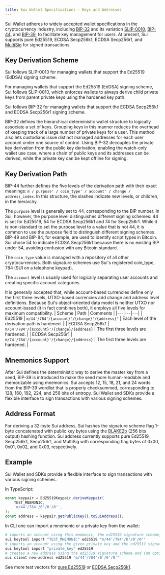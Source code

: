 ```yaml
---
title: Sui Wallet Specifications - Keys and Addresses
---
```


Sui Wallet adheres to widely accepted wallet specifications in the cryptocurrency industry, including [BIP-32](https://github.com/bitcoin/bips/blob/master/bip-0032.mediawiki) and its variation [SLIP-0010](https://github.com/satoshilabs/slips/blob/master/slip-0010.md), [BIP-44](https://github.com/bitcoin/bips/blob/master/bip-0044.mediawiki), and [BIP-39](https://github.com/bitcoin/bips/blob/master/bip-0039.mediawiki), to facilitate key management for users. At present, Sui supports pure Ed25519, ECDSA Secp256k1, ECDSA Secp256r1, and [MultiSig](sui-multisig.md) for signed transactions.


## Key Derivation Scheme

Sui follows SLIP-0010 for managing wallets that support the Ed25519 (EdDSA) signing scheme.

For managing wallets that support the Ed25519 (EdDSA) signing scheme, Sui follows SLIP-0010, which enforces wallets to always derive child private keys from parent private keys using the hardened key path.

Sui follows BIP-32 for managing wallets that support the ECDSA Secp256k1 and ECDSA Secp256r1 signing scheme.

BIP-32 defines the hierarchical deterministic wallet structure to logically associate a set of keys. Grouping keys in this manner reduces the overhead of keeping track of a large number of private keys for a user. This method also lets custodians issue distinct managed addresses for each user account under one source of control. Using BIP-32 decouples the private key derivation from the public key derivation, enabling the watch-only wallet use case, where a chain of public keys and its addresses can be derived, while the private key can be kept offline for signing.

## Key Derivation Path

BIP-44 further defines the five levels of the derivation path with their exact meanings: `m / purpose' / coin_type' / account' / change / address_index`. In this structure, the slashes indicate new levels, or children, in the hierarchy.

The `purpose` level is generally set to 44, corresponding to the BIP number. In Sui, however, the purpose level distinguishes different signing schemes: 44 is set for Ed25519, 54 for ECDSA Secp256k1 and 74 for Secp256r1. While it is non-standard to set the purpose level to a value that is not 44, it is common to use the purpose field to distinguish different signing schemes. BIP-49 and BIP-84, for example, are used to identify script types in Bitcoin. Sui chose 54 to indicate ECDSA Secp256k1 because there is no existing BIP under 54, avoiding confusion with any Bitcoin standard.

The `coin_type` value is managed with a repository of all other cryptocurrencies. Both signature schemes use Sui's registered coin_type, 784 (SUI on a telephone keypad).

The `account` level is usually used for logically separating user accounts and creating specific account categories.

It is generally accepted that, while account-based currencies define only the first three levels, UTXO-based currencies add change and address level definitions. Because Sui's object-oriented data model is neither UTXO nor account-based (it in fact combines both), it employs all five levels for maximum compatibility.
| Scheme | Path | Comments |
|---|---|---|
|  Ed25519 |  `m/44'/784'/{account}'/{change}'/{address}'` |  Each level of the derivation path is hardened. |
| ECDSA Secp256k1  | `m/54'/784'/{account}'/{change}/{address}`  | The first three levels are hardened.  |
| ECDSA Secp256r1  | `m/74'/784'/{account}'/{change}/{address}`  | The first three levels are hardened.  |

## Mnemonics Support

After Sui defines the deterministic way to derive the master key from a seed, BIP-39 is introduced to make the seed more human-readable and memorizable using mnemonics. Sui accepts 12, 15, 18, 21, and 24 words from the BIP-39 wordlist that is properly checksummed, corresponding to 128, 160, 192, 224, and 256 bits of entropy. Sui Wallet and SDKs provide a flexible interface to sign transactions with various signing schemes.

## Address Format

For deriving a 32-byte Sui address, Sui hashes the signature scheme flag 1-byte concatenated with public key bytes using the [BLAKE2b](https://www.blake2.net/) (256 bits output) hashing function. Sui address currently supports pure Ed25519, Secp256k1, Secp256r1, and MultiSig with corresponding flag bytes of 0x00, 0x01, 0x02, and 0x03, respectively. 

## Example 

Sui Wallet and SDKs provide a flexible interface to sign transactions with various signing schemes.

In TypeScript:

```typescript
const keypair = Ed25519Keypair.deriveKeypair(
    TEST_MNEMONIC,
    `m/44'/784'/0'/0'/0'`,
);
const address = keypair.getPublicKey().toSuiAddress();
```

In CLI one can import a mnemonic or a private key from the wallet:
```bash
# imports an account using this mnemonic, the ed25519 signature scheme, and (an optional) derivation path
sui keytool import "TEST_MNEMONIC" ed25519 "m/44'/784'/0'/0'/0'" 
# imports an account using the given private key and the ed25519 signature scheme
sui keytool import "private_key" ed25519
# creates a new address using the ed25519 signature scheme and (an optional) derivation path
sui client new-address ed25519 "m/44'/784'/0'/0'/0'"
```

See more test vectors for [pure Ed25519](https://github.com/MystenLabs/sui/blob/f3b5fdd73da64a0df65fb4323471512b0f57ec4d/sdk/typescript/test/unit/cryptography/ed25519-keypair.test.ts) or [ECDSA Secp256k1](https://github.com/MystenLabs/sui/blob/199f06d25ce85f0270a1a5a0396156bb2b83122c/sdk/typescript/test/unit/cryptography/secp256k1-keypair.test.ts).
